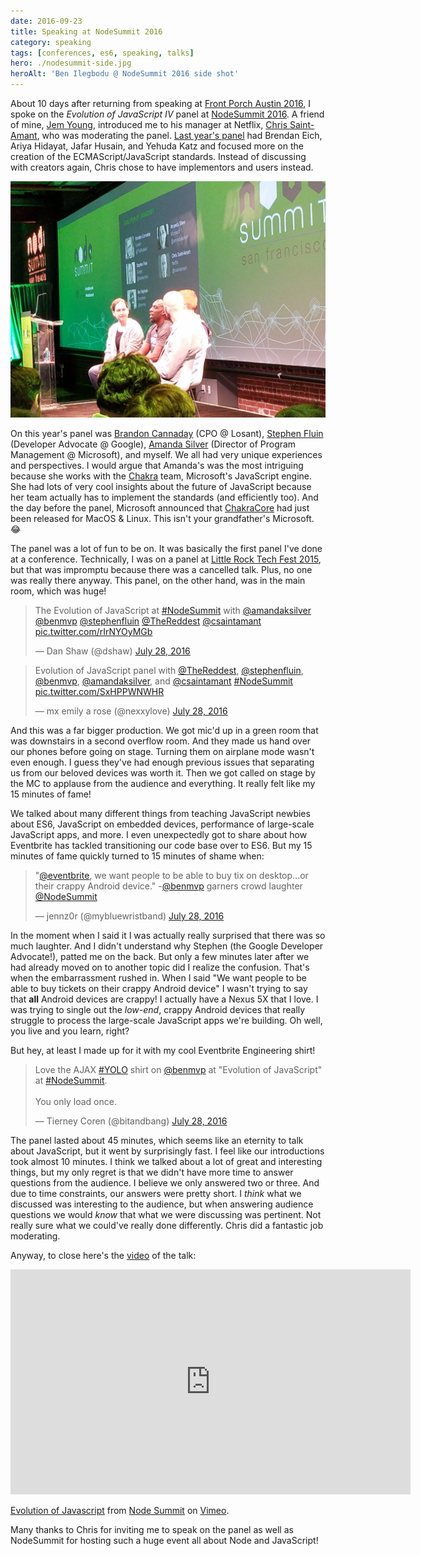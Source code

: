 ```yaml
---
date: 2016-09-23
title: Speaking at NodeSummit 2016
category: speaking
tags: [conferences, es6, speaking, talks]
hero: ./nodesummit-side.jpg
heroAlt: 'Ben Ilegbodu @ NodeSummit 2016 side shot'
---
```


About 10 days after returning from speaking at [Front Porch Austin 2016](/blog/front-porch-austin-2016/), I spoke on the _Evolution of JavaScript IV_ panel at [NodeSummit 2016](http://nodesummit.com/). A friend of mine, [Jem Young](https://twitter.com/JemYoung), introduced me to his manager at Netflix, [Chris Saint-Amant](https://twitter.com/csaintamant), who was moderating the panel. [Last year's panel](http://nodesummit.com/media/evolution-of-javascript-iii/) had Brendan Eich, Ariya Hidayat, Jafar Husain, and Yehuda Katz and focused more on the creation of the ECMAScript/JavaScript standards. Instead of discussing with creators again, Chris chose to have implementors and users instead.

![Ben Ilegbodu in a panel at NodeSummit 2016](nodesummit-side.jpg)

On this year's panel was [Brandon Cannaday](https://twitter.com/TheReddest) (CPO @ Losant), [Stephen Fluin](https://twitter.com/stephenfluin) (Developer Advocate @ Google), [Amanda Silver](https://twitter.com/amandaksilver) (Director of Program Management @ Microsoft), and myself. We all had very unique experiences and perspectives. I would argue that Amanda's was the most intriguing because she works with the [Chakra](https://github.com/Microsoft/ChakraCore) team, Microsoft's JavaScript engine. She had lots of very cool insights about the future of JavaScript because her team actually has to implement the standards (and efficiently too). And the day before the panel, Microsoft announced that [ChakraCore](https://github.com/Microsoft/ChakraCore) had just been released for MacOS & Linux. This isn't your grandfather's Microsoft. 😂

The panel was a lot of fun to be on. It was basically the first panel I've done at a conference. Technically, I was on a panel at [Little Rock Tech Fest 2015](/blog/little-rock-tech-fest-2015/), but that was impromptu because there was a cancelled talk. Plus, no one was really there anyway. This panel, on the other hand, was in the main room, which was huge!

<blockquote class="twitter-tweet tw-align-center" data-lang="en"><p lang="en" dir="ltr">The Evolution of JavaScript at <a href="https://twitter.com/hashtag/NodeSummit?src=hash">#NodeSummit</a> with <a href="https://twitter.com/amandaksilver">@amandaksilver</a> <a href="https://twitter.com/benmvp">@benmvp</a> <a href="https://twitter.com/stephenfluin">@stephenfluin</a> <a href="https://twitter.com/TheReddest">@TheReddest</a> <a href="https://twitter.com/csaintamant">@csaintamant</a> <a href="https://t.co/rIrNYOyMGb">pic.twitter.com/rIrNYOyMGb</a></p>&mdash; Dan Shaw (@dshaw) <a href="https://twitter.com/dshaw/status/758714585239040001">July 28, 2016</a></blockquote>

<blockquote class="twitter-tweet tw-align-center" data-lang="en"><p lang="en" dir="ltr">Evolution of JavaScript panel with <a href="https://twitter.com/TheReddest">@TheReddest</a>, <a href="https://twitter.com/stephenfluin">@stephenfluin</a>, <a href="https://twitter.com/benmvp">@benmvp</a>, <a href="https://twitter.com/amandaksilver">@amandaksilver</a>, and <a href="https://twitter.com/csaintamant">@csaintamant</a> <a href="https://twitter.com/hashtag/NodeSummit?src=hash">#NodeSummit</a> <a href="https://t.co/SxHPPWNWHR">pic.twitter.com/SxHPPWNWHR</a></p>&mdash; mx emily a rose (@nexxylove) <a href="https://twitter.com/nexxylove/status/758707418163388416">July 28, 2016</a></blockquote>

And this was a far bigger production. We got mic'd up in a green room that was downstairs in a second overflow room. And they made us hand over our phones before going on stage. Turning them on airplane mode wasn't even enough. I guess they've had enough previous issues that separating us from our beloved devices was worth it. Then we got called on stage by the MC to applause from the audience and everything. It really felt like my 15 minutes of fame!

We talked about many different things from teaching JavaScript newbies about ES6, JavaScript on embedded devices, performance of large-scale JavaScript apps, and more. I even unexpectedly got to share about how Eventbrite has tackled transitioning our code base over to ES6. But my 15 minutes of fame quickly turned to 15 minutes of shame when:

<blockquote class="twitter-tweet tw-align-center" data-lang="en"><p lang="en" dir="ltr">&quot;<a href="https://twitter.com/eventbrite">@eventbrite</a>, we want people to be able to buy tix on desktop...or their crappy Android device.&quot; -<a href="https://twitter.com/benmvp">@benmvp</a> garners crowd laughter <a href="https://twitter.com/NodeSummit">@NodeSummit</a></p>&mdash; jennz0r (@mybluewristband) <a href="https://twitter.com/mybluewristband/status/758710294075940864">July 28, 2016</a></blockquote>

In the moment when I said it I was actually really surprised that there was so much laughter. And I didn't understand why Stephen (the Google Developer Advocate!), patted me on the back. But only a few minutes later after we had already moved on to another topic did I realize the confusion. That's when the embarrassment rushed in. When I said "We want people to be able to buy tickets on their crappy Android device" I wasn't trying to say that **all** Android devices are crappy! I actually have a Nexus 5X that I love. I was trying to single out the _low-end_, crappy Android devices that really struggle to process the large-scale JavaScript apps we're building. Oh well, you live and you learn, right?

But hey, at least I made up for it with my cool Eventbrite Engineering shirt!

<blockquote class="twitter-tweet tw-align-center" data-lang="en"><p lang="en" dir="ltr">Love the AJAX <a href="https://twitter.com/hashtag/YOLO?src=hash">#YOLO</a> shirt on <a href="https://twitter.com/benmvp">@benmvp</a> at &quot;Evolution of JavaScript&quot; at <a href="https://twitter.com/hashtag/NodeSummit?src=hash">#NodeSummit</a>. <br><br>You only load once.</p>&mdash; Tierney Coren (@bitandbang) <a href="https://twitter.com/bitandbang/status/758713406626988033">July 28, 2016</a></blockquote>

The panel lasted about 45 minutes, which seems like an eternity to talk about JavaScript, but it went by surprisingly fast. I feel like our introductions took almost 10 minutes. I think we talked about a lot of great and interesting things, but my only regret is that we didn't have more time to answer questions from the audience. I believe we only answered two or three. And due to time constraints, our answers were pretty short. I _think_ what we discussed was interesting to the audience, but when answering audience questions we would _know_ that what we were discussing was pertinent. Not really sure what we could've really done differently. Chris did a fantastic job moderating.

Anyway, to close here's the [video](https://vimeo.com/album/4104052/video/180426378) of the talk:

<iframe src="https://player.vimeo.com/video/180426378?title=0&byline=0&portrait=0" width="640" height="360" frameborder="0" webkitallowfullscreen mozallowfullscreen allowfullscreen></iframe>
<p><a href="https://vimeo.com/180426378">Evolution of Javascript</a> from <a href="https://vimeo.com/nodesummit">Node Summit</a> on <a href="https://vimeo.com">Vimeo</a>.</p>

Many thanks to Chris for inviting me to speak on the panel as well as NodeSummit for hosting such a huge event all about Node and JavaScript!
